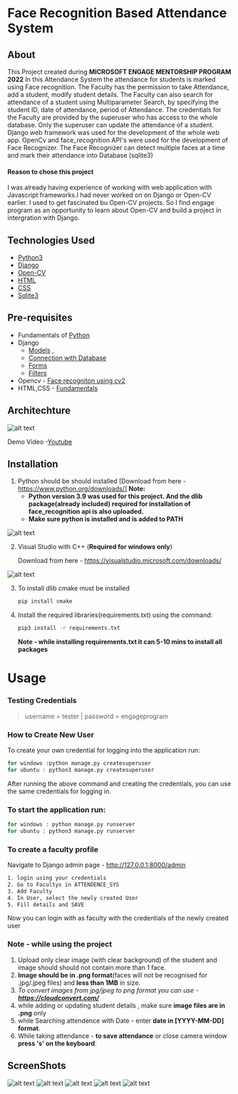 # Face Recognition Based Attendance System

## About
This Project created during **MICROSOFT ENGAGE MENTORSHIP PROGRAM 2022**
In this Attendance System the attendance for students is marked using Face recognition. The Faculty has the permission to take Attendance, add a student, modify student details. The Faculty can also search for attendance of a student using Multiparameter Search, by specifying the student ID, date of attendance, period of Attendance.
The credentials for the Faculty are provided by the superuser who has access to the whole database. Only the superuser can update the attendance of a student.
Django web framework was used for the development of the whole web app. OpenCv and face_recognition API's were used for the development of Face Recognizer. The Face Recognizer can detect multiple faces at a time and mark their attendance into Database (sqlite3)

#### Reason to chose this project
I was already having experience of working with web application with Javascript frameworks.I had never worked on on Django or Open-CV earlier. I used to get fascinated bu Open-CV projects. So I find engage program as an opportunity to learn about Open-CV and build a project in intergration with Django.

## Technologies Used
- [Python3](https://www.python.org/)
- [Django](https://www.djangoproject.com/)
- [Open-CV](https://opencv.org/)
- [HTML](https://www.w3schools.com/html/)
- [CSS](https://www.w3schools.com/css/)
- [Sqlite3](https://www.sqlite.org/index.html)

## Pre-requisites
- Fundamentals of [Python](https://www.freecodecamp.org/news/python-fundamentals-for-data-science/) 
- Django 
    - [Models](https://docs.djangoproject.com/en/4.0/topics/db/models/) ,
    - [Connection with Database](https://docs.djangoproject.com/en/4.0/ref/databases/#sqlite-notes) 
    - [Forms](https://docs.djangoproject.com/en/4.0/ref/forms/)
    - [Filters](https://django-filter.readthedocs.io/en/stable/)
- Opencv - [Face recogniton using cv2](https://pyimagesearch.com/2018/09/24/opencv-face-recognition/)
- HTML,CSS - [Fundamentals](https://www.w3schools.com/html/)

## Architechture
![alt text](https://github.com/mr-robot-007/attendence_system/blob/master/static/readme_files/architechture.png)

Demo Video -[Youtube](https://youtu.be/Re4r04-tGXM)

## Installation
1. Python should be should installed [Download from here - https://www.python.org/downloads/]
**Note:** 
    - **Python version 3.9 was used for this project. And the dlib package(already included) required for installation of face_recognition api is also uploaded.**
    - **Make sure python is installed and is added to PATH**




![alt text](https://www.tutorialspoint.com/assets/questions/media/49353/install_Python2.jpg)

2. Visual Studio with C++ (**Required for windows only**)

    Download from here - https://visualstudio.microsoft.com/downloads/

![alt text](https://github.com/mr-robot-007/attendence_system/blob/master/static/readme_files/visualstudio.png)

3. To install dlib cmake must be installed
    ```sh
    pip install cmake
    ```
4. Install the required libraries(requirements.txt) using the command:

    ```sh
    pip3 install -r requirements.txt
    ```

    **Note -  while installing requirements.txt it can 5-10 mins to install all packages**
# Usage
### Testing Credentials 
> username = tester | 
> password = engageprogram

### How to Create New User
To create your own credential for logging into the application run: 
```sh
for windows :python manage.py createsuperuser
for ubuntu : python3 manage.py createsuperuser
```
After running the above command and creating the credentials, you can use the same credentials for logging in.
### To start the application run:
```sh
for windows : python manage.py runserver
for ubuntu : python3 manage.py runserver
```

### **To create a faculty profile**

Navigate to Django admin page - http://127.0.0.1:8000/admin 
```sh
1. login using your credentials  
2. Go to Facultys in ATTENDENCE_SYS
3. Add Faculty 
4. In User, select the newly created User
5. Fill details and SAVE
```

Now you can login with as faculty with the credentials of the newly created user 

### **Note - while using the project**

1. Upload only clear image (with clear background) of the student and image should should not contain more than 1 face.
2. **Image should be in .png format**(faces will not be recognised for .jpg/.jpeg files) and **less than 1MB** in size.
3. *To convert images from jpg/jpeg to png format you can use - **https://cloudconvert.com/***
4. while adding or updating student details , make sure **image files are in .png** only
5. while Searching attendence with Date - enter **date in [YYYY-MM-DD] format**.
6. While taking attendance - **to save attendance** or close camera window **press 's' on the keyboard**.

## ScreenShots
![alt text](https://github.com/mr-robot-007/attendence_system/blob/master/static/readme_files/loginpage.png)
![alt text](https://github.com/mr-robot-007/attendence_system/blob/master/static/readme_files/homepage.png)
![alt text](https://github.com/mr-robot-007/attendence_system/blob/master/static/readme_files/updatestudentpage.png)
![alt text](https://github.com/mr-robot-007/attendence_system/blob/master/static/readme_files/searchattendance.png)
![alt text](https://github.com/mr-robot-007/attendence_system/blob/master/static/readme_files/account.png)


